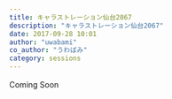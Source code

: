 ```yaml
---
title: キャラストレーション仙台2067
description: "キャラストレーション仙台2067"
date: 2017-09-28 10:01
author: "uwabami"
co_author: "うわばみ"
category: sessions
---
```

Coming Soon　
